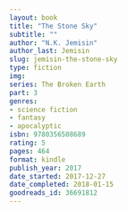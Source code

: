 ```yaml
---
layout: book
title: "The Stone Sky"
subtitle: ""
author: "N.K. Jemisin"
author_last: Jemisin
slug: jemisin-the-stone-sky
type: fiction
img: 
series: The Broken Earth
part: 3
genres:
- science fiction
- fantasy
- apocalyptic
isbn: 9780356508689
rating: 5
pages: 464
format: kindle
publish_year: 2017
date_started: 2017-12-27
date_completed: 2018-01-15
goodreads_id: 36691812
---
```

